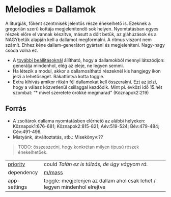 Melodies = Dallamok
===
A liturgiák, főként szentmisék jelentős része énekelhető is. Ezeknek a gregorián szerű kottája megjelenítendő sok helyen. Nyomtatásban egyes részek előre el vannak készítve, másutt a d<i>ő</i>lt betűk, az <ins>a</ins>láhúzások és a NAGYbetűk alapján kell a dallamot megformálni. A ritmus viszont nem számít. Ehhez kéne dallam-generátort gyártani és megjeleníteni. Nagy-nagy csoda volna ez.

- A [további beállításoknál]() állítható, hogy a dallamokból mennyi látszódjon: generálja mindenhol, elég az eleje, ne legyen semmi.
- Ha létezik a modul, akkor a dallamosítható részeknél kis hangjegy ikon jelzi a lehetőséget. Rákattintva kotta toggle.
- Extra kihívás amikor ritkán fél dallamokat kell összerakni. Ezt az jelzi, hogy a válasz közvetlenül csillaggal kezdődik. Mint pl. évközi idő 15.hét szombat: “* mivel szeretete örökké megmarad” (Köznapok2:219)


## Forrás 
- A zsoltárok dallama nyomtatásben elérhető az alábbi helyeken: Köznapok1:676-681; Köznapok2:815-821; Aév:519-524; Bév:479-484; Cév:491-496. 
- Miatyánk, átváltoztatás, stb.: Misekönyv:??

>TODO: összeszedni, hogy konkrétan milyen típusú részek énekelhetőek.

|||
| --- | --- |
| [priority](../definitions.md#priorities) | could _Talán ez is túlzás, de úgy vágyom rá._|
| dependency | [m/mass](mass.md) |
| app-settings | toggle: megjelenjen az dallam ahol csak lehet / legyen mindenhol elrejtve  |

